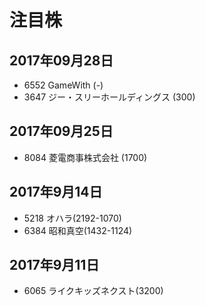 # 注目株

## 2017年09月28日
- 6552 GameWith (-)
- 3647 ジー・スリーホールディングス (300)

## 2017年09月25日
- 8084 菱電商事株式会社 (1700)

## 2017年9月14日
- 5218 オハラ(2192-1070)
- 6384 昭和真空(1432-1124)

## 2017年9月11日
- 6065 ライクキッズネクスト(3200)

